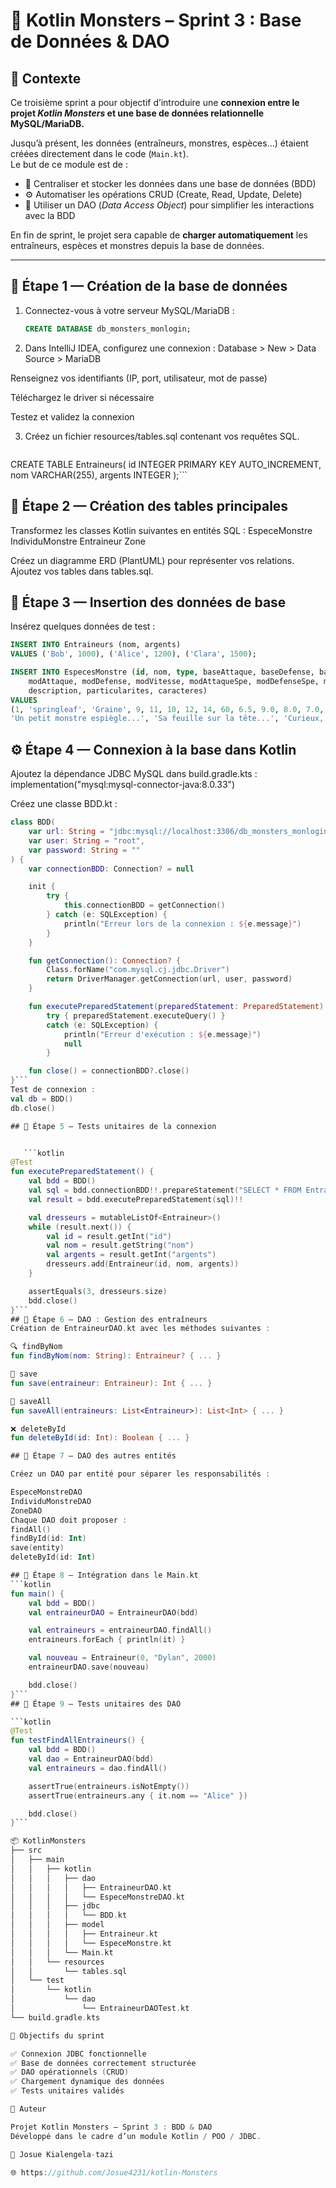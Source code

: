 # 🧩 Kotlin Monsters – Sprint 3 : Base de Données & DAO

## 🎯 Contexte

Ce troisième sprint a pour objectif d’introduire une **connexion entre le projet _Kotlin Monsters_ et une base de données relationnelle MySQL/MariaDB.**

Jusqu’à présent, les données (entraîneurs, monstres, espèces…) étaient créées directement dans le code (`Main.kt`).  
Le but de ce module est de :

- 💾 Centraliser et stocker les données dans une base de données (BDD)
- ⚙️ Automatiser les opérations CRUD (Create, Read, Update, Delete)
- 🧠 Utiliser un DAO (*Data Access Object*) pour simplifier les interactions avec la BDD

En fin de sprint, le projet sera capable de **charger automatiquement** les entraîneurs, espèces et monstres depuis la base de données.

---

## 🧱 Étape 1 — Création de la base de données

1. Connectez-vous à votre serveur MySQL/MariaDB :
   ```sql
   CREATE DATABASE db_monsters_monlogin;

2. Dans IntelliJ IDEA, configurez une connexion :
Database > New > Data Source > MariaDB

Renseignez vos identifiants (IP, port, utilisateur, mot de passe)

Téléchargez le driver si nécessaire

Testez et validez la connexion

3. Créez un fichier resources/tables.sql contenant vos requêtes SQL.
   ```sql
CREATE TABLE Entraineurs(
    id INTEGER PRIMARY KEY AUTO_INCREMENT,
    nom VARCHAR(255),
    argents INTEGER
);```
## 🧬 Étape 2 — Création des tables principales

Transformez les classes Kotlin suivantes en entités SQL :
EspeceMonstre
IndividuMonstre
Entraineur
Zone

Créez un diagramme ERD (PlantUML) pour représenter vos relations.
Ajoutez vos tables dans tables.sql.

## 🌱 Étape 3 — Insertion des données de base

Insérez quelques données de test :
```sql
INSERT INTO Entraineurs (nom, argents)
VALUES ('Bob', 1000), ('Alice', 1200), ('Clara', 1500);

INSERT INTO EspecesMonstre (id, nom, type, baseAttaque, baseDefense, baseVitesse, baseAttaqueSpe, baseDefenseSpe, basePv,
    modAttaque, modDefense, modVitesse, modAttaqueSpe, modDefenseSpe, modPv,
    description, particularites, caracteres)
VALUES
(1, 'springleaf', 'Graine', 9, 11, 10, 12, 14, 60, 6.5, 9.0, 8.0, 7.0, 10.0, 14.0,
'Un petit monstre espiègle...', 'Sa feuille sur la tête...', 'Curieux, amical, un peu timide.');
``` 
## ⚙️ Étape 4 — Connexion à la base dans Kotlin

Ajoutez la dépendance JDBC MySQL dans build.gradle.kts :
implementation("mysql:mysql-connector-java:8.0.33")

Créez une classe BDD.kt :
```kotlin
class BDD(
    var url: String = "jdbc:mysql://localhost:3306/db_monsters_monlogin",
    var user: String = "root",
    var password: String = ""
) {
    var connectionBDD: Connection? = null

    init {
        try {
            this.connectionBDD = getConnection()
        } catch (e: SQLException) {
            println("Erreur lors de la connexion : ${e.message}")
        }
    }

    fun getConnection(): Connection? {
        Class.forName("com.mysql.cj.jdbc.Driver")
        return DriverManager.getConnection(url, user, password)
    }

    fun executePreparedStatement(preparedStatement: PreparedStatement): ResultSet? =
        try { preparedStatement.executeQuery() }
        catch (e: SQLException) {
            println("Erreur d'exécution : ${e.message}")
            null
        }

    fun close() = connectionBDD?.close()
}```
Test de connexion :
val db = BDD()
db.close()

## 🧪 Étape 5 — Tests unitaires de la connexion


   ```kotlin
@Test
fun executePreparedStatement() {
    val bdd = BDD()
    val sql = bdd.connectionBDD!!.prepareStatement("SELECT * FROM Entraineurs")
    val result = bdd.executePreparedStatement(sql)!!

    val dresseurs = mutableListOf<Entraineur>()
    while (result.next()) {
        val id = result.getInt("id")
        val nom = result.getString("nom")
        val argents = result.getInt("argents")
        dresseurs.add(Entraineur(id, nom, argents))
    }

    assertEquals(3, dresseurs.size)
    bdd.close()
}``` 
## 🧩 Étape 6 — DAO : Gestion des entraîneurs
Création de EntraineurDAO.kt avec les méthodes suivantes :

🔍 findByNom
fun findByNom(nom: String): Entraineur? { ... }

💾 save
fun save(entraineur: Entraineur): Int { ... }

💾 saveAll
fun saveAll(entraineurs: List<Entraineur>): List<Int> { ... }

❌ deleteById
fun deleteById(id: Int): Boolean { ... }

## 🔄 Étape 7 — DAO des autres entités

Créez un DAO par entité pour séparer les responsabilités :

EspeceMonstreDAO
IndividuMonstreDAO
ZoneDAO
Chaque DAO doit proposer :
findAll()
findById(id: Int)
save(entity)
deleteById(id: Int)

## 🔗 Étape 8 — Intégration dans le Main.kt
```kotlin
fun main() {
    val bdd = BDD()
    val entraineurDAO = EntraineurDAO(bdd)

    val entraineurs = entraineurDAO.findAll()
    entraineurs.forEach { println(it) }

    val nouveau = Entraineur(0, "Dylan", 2000)
    entraineurDAO.save(nouveau)

    bdd.close()
}``` 
## 🧪 Étape 9 — Tests unitaires des DAO

```kotlin
@Test
fun testFindAllEntraineurs() {
    val bdd = BDD()
    val dao = EntraineurDAO(bdd)
    val entraineurs = dao.findAll()

    assertTrue(entraineurs.isNotEmpty())
    assertTrue(entraineurs.any { it.nom == "Alice" })

    bdd.close()
}``` 

📦 KotlinMonsters
├── src
│   ├── main
│   │   ├── kotlin
│   │   │   ├── dao
│   │   │   │   ├── EntraineurDAO.kt
│   │   │   │   └── EspeceMonstreDAO.kt
│   │   │   ├── jdbc
│   │   │   │   └── BDD.kt
│   │   │   ├── model
│   │   │   │   ├── Entraineur.kt
│   │   │   │   └── EspeceMonstre.kt
│   │   │   └── Main.kt
│   │   └── resources
│   │       └── tables.sql
│   └── test
│       └── kotlin
│           └── dao
│               └── EntraineurDAOTest.kt
└── build.gradle.kts

🚀 Objectifs du sprint

✅ Connexion JDBC fonctionnelle
✅ Base de données correctement structurée
✅ DAO opérationnels (CRUD)
✅ Chargement dynamique des données
✅ Tests unitaires validés

🧠 Auteur

Projet Kotlin Monsters – Sprint 3 : BDD & DAO
Développé dans le cadre d’un module Kotlin / POO / JDBC.

👤 Josue Kialengela-tazi

🌐 https://github.com/Josue4231/kotlin-Monsters

